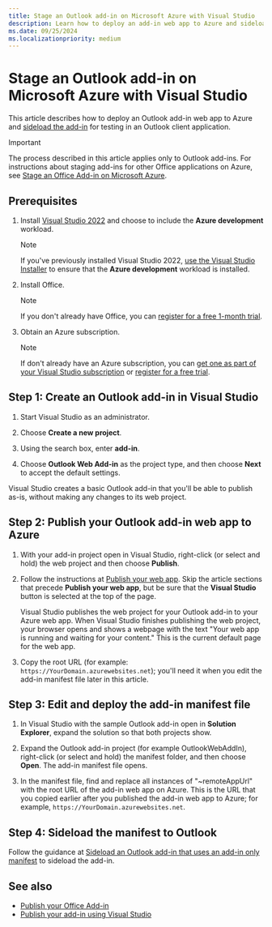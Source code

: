 ```yaml
---
title: Stage an Outlook add-in on Microsoft Azure with Visual Studio
description: Learn how to deploy an add-in web app to Azure and sideload the add-in for testing in an Office client application.
ms.date: 09/25/2024
ms.localizationpriority: medium
---
```


# Stage an Outlook add-in on Microsoft Azure with Visual Studio

This article describes how to deploy an Outlook add-in web app to Azure and [sideload the add-in](../testing/test-debug-non-local-server.md) for testing in an Outlook client application.

> [!IMPORTANT]
> The process described in this article applies only to Outlook add-ins. For instructions about staging add-ins for other Office applications on Azure, see [Stage an Office Add-in on Microsoft Azure](host-an-office-add-in-on-microsoft-azure.md).

## Prerequisites

1. Install [Visual Studio 2022](https://www.visualstudio.com/downloads) and choose to include the **Azure development** workload.

    > [!NOTE]
    > If you've previously installed Visual Studio 2022, [use the Visual Studio Installer](/visualstudio/install/modify-visual-studio) to ensure that the **Azure development** workload is installed.

1. Install Office.

    > [!NOTE]
    > If you don't already have Office, you can [register for a free 1-month trial](https://www.microsoft.com/microsoft-365/try).

1. Obtain an Azure subscription.

    > [!NOTE]
    > If don't already have an Azure subscription, you can [get one as part of your Visual Studio subscription](https://azure.microsoft.com/pricing/member-offers/visual-studio-subscriptions/) or [register for a free trial](https://azure.microsoft.com/pricing/free-trial).

## Step 1: Create an Outlook add-in in Visual Studio

1. Start Visual Studio as an administrator.

1. Choose **Create a new project**.

1. Using the search box, enter **add-in**.

1. Choose **Outlook Web Add-in** as the project type, and then choose **Next** to accept the default settings.

Visual Studio creates a basic Outlook add-in that you'll be able to publish as-is, without making any changes to its web project.

## Step 2: Publish your Outlook add-in web app to Azure

1. With your add-in project open in Visual Studio, right-click (or select and hold) the web project and then choose **Publish**.

1. Follow the instructions at [Publish your web app](/azure/app-service/quickstart-dotnetcore?tabs=netframework48&pivots=development-environment-vs#2-publish-your-web-app). Skip the article sections that precede **Publish your web app**, but be sure that the **Visual Studio** button is selected at the top of the page.

   Visual Studio publishes the web project for your Outlook add-in to your Azure web app. When Visual Studio finishes publishing the web project, your browser opens and shows a webpage with the text "Your web app is running and waiting for your content." This is the current default page for the web app.

1. Copy the root URL (for example: `https://YourDomain.azurewebsites.net`); you'll need it when you edit the add-in manifest file later in this article.

## Step 3: Edit and deploy the add-in manifest file

1. In Visual Studio with the sample Outlook add-in open in **Solution Explorer**, expand the solution so that both projects show.

1. Expand the Outlook add-in project (for example OutlookWebAddIn), right-click (or select and hold) the manifest folder, and then choose **Open**. The add-in manifest file opens.

1. In the manifest file, find and replace all instances of "~remoteAppUrl" with the root URL of the add-in web app on Azure. This is the URL that you copied earlier after you published the add-in web app to Azure; for example, `https://YourDomain.azurewebsites.net`.

## Step 4: Sideload the manifest to Outlook

Follow the guidance at [Sideload an Outlook add-in that uses an add-in only manifest](../outlook/sideload-outlook-add-ins-for-testing.md#sideload-an-add-in-that-uses-an-xml-manifest) to sideload the add-in.

## See also

- [Publish your Office Add-in](../publish/publish.md)
- [Publish your add-in using Visual Studio](../publish/package-your-add-in-using-visual-studio.md)
